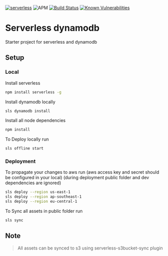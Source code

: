 [![serverless](http://public.serverless.com/badges/v3.svg)](http://www.serverless.com)
![APM](https://img.shields.io/apm/l/vim-mode.svg)
[![Build Status](https://travis-ci.org/jayasai470/serverless-dynamodb.svg?branch=master)](https://travis-ci.org/jayasai470/serverless-dynamodb)
[![Known Vulnerabilities](https://snyk.io/test/github/jayasai470/serverless-dynamodb/badge.svg)](https://snyk.io/test/github/jayasai470/serverless-dynamodb)

# Serverless dynamodb

Starter project for serverless and dynamodb

## Setup

### Local

Install serverless 
```bash
npm install serverless -g
```
Install dynamodb locally
```bash
sls dynamodb install
```
Install all node dependencies
```bash
npm install
```
To Deploy locally run
```bash
sls offline start
```

### Deployment

To propagate your changes to aws run
(aws access key and secret should be configured in your local)
(during deployment public folder and dev dependencies are ignored)
```bash
sls deploy --region us-east-1
sls deploy --region ap-southeast-1
sls deploy --region eu-central-1
```
To Sync all assets in public folder run
```bash
sls sync
```

## Note

>All assets can be synced to s3 using serverless-s3bucket-sync plugin


